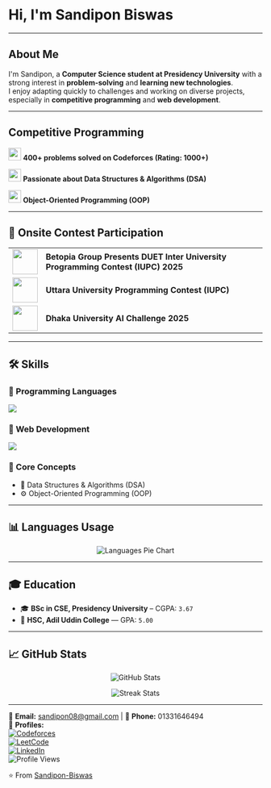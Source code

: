 #  Hi, I'm Sandipon Biswas  
---

##  About Me  
I'm Sandipon, a **Computer Science student at Presidency University** with a strong interest in **problem-solving** and **learning new technologies**.  
I enjoy adapting quickly to challenges and working on diverse projects, especially in **competitive programming** and **web development**.  

---


##  Competitive Programming  

<p align="left">
  <img width="25" src="https://cdn-icons-png.flaticon.com/128/13441/13441794.png"/> <b>400+ problems solved on Codeforces (Rating: 1000+)</b>  
</p>




<p align="left">
  <img width="25" src="https://cdn-icons-png.flaticon.com/128/1085/1085785.png"/> <b>Passionate about Data Structures & Algorithms (DSA) </b>  
</p>


<p align="left">
  <img width="25" src="https://cdn-icons-png.flaticon.com/128/4248/4248245.png"/> <b> Object-Oriented Programming (OOP)</b>  
</p>

---

## 🎯 Onsite Contest Participation  

<table>
<tr>
<td><img src="https://profile.duet.ac.bd/public/img/logo.png" width="50"></td>
<td><b>Betopia Group Presents DUET Inter University Programming Contest (IUPC) 2025</b></td>
</tr>

<tr>
<td><img src="https://uttarauniversity.edu.bd/wp-content/uploads/2023/07/cropped-uufev.png" width="50"></td>
<td><b>Uttara University Programming Contest (IUPC)</b></td>
</tr>

<tr>
<td><img src="https://upload.wikimedia.org/wikipedia/en/thumb/c/cb/Dhaka_University_logo.svg/1200px-Dhaka_University_logo.svg.png" width="50"></td>
<td><b>Dhaka University AI Challenge 2025</b></td>
</tr>
</table>

---

## 🛠️ Skills  

### 🔹 Programming Languages  
<p align="left">
  <img src="https://skillicons.dev/icons?i=c,cpp,python,java,javascript,php,mysql" />
</p>

### 🔹 Web Development  
<p align="left">
  <img src="https://skillicons.dev/icons?i=react,nodejs,express,mongodb" />
</p>

### 🔹 Core Concepts  
- 📘 Data Structures & Algorithms (DSA)  
- ⚙️ Object-Oriented Programming (OOP)  

---

## 📊 Languages Usage  
<p align="center">
  <img src="https://github-readme-stats.vercel.app/api/top-langs/?username=Sandipon-Biswas&layout=pie&theme=tokyonight" alt="Languages Pie Chart" />
</p>

---

## 🎓 Education  
- 🎓 **BSc in CSE, Presidency University** – CGPA: `3.67`  
- 🏫 **HSC, Adil Uddin College** — GPA: `5.00`  

---

## 📈 GitHub Stats  

<p align="center">
  <img src="https://github-readme-stats.vercel.app/api?username=Sandipon-Biswas&show_icons=true&theme=tokyonight" alt="GitHub Stats" />
</p>

<p align="center">
  <img src="https://github-readme-streak-stats.herokuapp.com/?user=Sandipon-Biswas&theme=tokyonight" alt="Streak Stats" />
</p>

---
📧 **Email:** sandipon08@gmail.com | 📱 **Phone:** 01331646494  
🔗 **Profiles:**  
[![Codeforces](https://img.shields.io/badge/Codeforces-sandipon08-orange?logo=codeforces)](https://codeforces.com/profile/sandipon08)  
[![LeetCode](https://img.shields.io/badge/LeetCode-sandipanbiswas4141-yellow?logo=leetcode)](https://leetcode.com/u/sandipanbiswas4141/)  
[![LinkedIn](https://img.shields.io/badge/LinkedIn-sandipon08-blue?logo=linkedin)](https://www.linkedin.com/in/sandipon08/)  
![Profile Views](https://komarev.com/ghpvc/?username=Sandipon-Biswas&label=Profile%20Views&color=0e75b6&style=flat)

⭐️ From [Sandipon-Biswas](https://github.com/Sandipon-Biswas)
